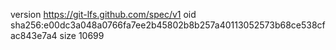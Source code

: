 version https://git-lfs.github.com/spec/v1
oid sha256:e00dc3a048a0766fa7ee2b45802b8b257a40113052573b68ce538cfac843e7a4
size 10699
